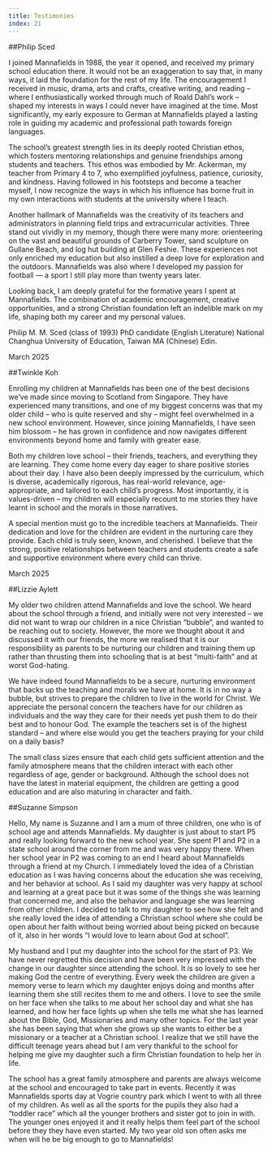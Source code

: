 ```yaml
---
title: Testimonies
index: 21
---
```


##Philip Sced

I joined Mannafields in 1988, the year it opened, and received my primary school education there. It
would not be an exaggeration to say that, in many ways, it laid the foundation for the rest of my life.
The encouragement I received in music, drama, arts and crafts, creative writing, and reading – where
I enthusiastically worked through much of Roald Dahl’s work – shaped my interests in ways I could
never have imagined at the time. Most significantly, my early exposure to German at Mannafields
played a lasting role in guiding my academic and professional path towards foreign languages.

The school’s greatest strength lies in its deeply rooted Christian ethos, which fosters
mentoring relationships and genuine friendships among students and teachers. This ethos was
embodied by Mr. Ackerman, my teacher from Primary 4 to 7, who exemplified joyfulness, patience,
curiosity, and kindness. Having followed in his footsteps and become a teacher myself, I now
recognize the ways in which his influence has borne fruit in my own interactions with students at the
university where I teach.

Another hallmark of Mannafields was the creativity of its teachers and administrators in
planning field trips and extracurricular activities. Three stand out vividly in my memory, though there
were many more: orienteering on the vast and beautiful grounds of Carberry Tower, sand sculpture
on Gullane Beach, and log hut building at Glen Feshie. These experiences not only enriched my
education but also instilled a deep love for exploration and the outdoors. Mannafields was also
where I developed my passion for football — a sport I still play more than twenty years later.

Looking back, I am deeply grateful for the formative years I spent at Mannafields. The
combination of academic encouragement, creative opportunities, and a strong Christian foundation
left an indelible mark on my life, shaping both my career and my personal values.

Philip M. M. Sced (class of 1993)
PhD candidate (English Literature) National Changhua University of Education, Taiwan
MA (Chinese) Edin.

March 2025

##Twinkle Koh

Enrolling my children at Mannafields has been one of the best decisions we’ve made since moving to Scotland from Singapore. They have experienced many transitions, and one of my biggest concerns was that my older child – who is quite reserved and shy – might feel overwhelmed in a new school environment. However, since joining Mannafields, I have seen him blossom – he has grown in confidence and now navigates different environments beyond home and family with greater ease.

Both my children love school – their friends, teachers, and everything they are learning. They come home every day eager to share positive stories about their day. I have also been deeply impressed by the curriculum, which is diverse, academically rigorous, has real-world relevance, age-appropriate, and tailored to each child’s progress. Most importantly, it is values-driven – my children will especially recount to me stories they have learnt in school and the morals in those narratives.

A special mention must go to the incredible teachers at Mannafields. Their dedication and love for the children are evident in the nurturing care they provide. Each child is truly seen, known, and cherished. I believe that the strong, positive relationships between teachers and students create a safe and supportive environment where every child can thrive.

March 2025

##Lizzie Aylett

My older two children attend Mannafields and love the school. We heard about the school through a friend, and initially were not very interested – we did not want to wrap our children in a nice Christian “bubble”, and wanted to be reaching out to society. However, the more we thought about it and discussed it with our friends, the more we realised that it is our responsibility as parents to be nurturing our children and training them up rather than thrusting them into schooling that is at best “multi-faith” and at worst God-hating.

We have indeed found Mannafields to be a secure, nurturing environment that backs up the teaching and morals we have at home. It is in no way a bubble, but strives to prepare the children to live in the world for Christ. We appreciate the personal concern the teachers have for our children as individuals and the way they care for their needs yet push them to do their best and to honour God. The example the teachers set is of the highest standard – and where else would you get the teachers praying for your child on a daily basis?

The small class sizes ensure that each child gets sufficient attention and the family atmosphere means that the children interact with each other regardless of age, gender or background. Although the school does not have the latest in material equipment, the children are getting a good education and are also maturing in character and faith.

##Suzanne Simpson

Hello, My name is Suzanne and I am a mum of three children, one who is of school age and attends Mannafields. My daughter is just about to start P5 and really looking forward to the new school year. She spent P1 and P2 in a state school around the corner from me and was very happy there. When her school year in P2 was coming to an end I heard about Mannafields through a friend at my Church. I immediately loved the idea of a Christian education as I was having concerns about the education she was receiving, and her behavior at school. As I said my daughter was very happy at school and learning at a great pace but it was some of the things she was learning that concerned me, and also the behavior and language she was learning from other children. I decided to talk to my daughter to see how she felt and she really loved the idea of attending a Christian school where she could be open about her faith without being worried about being picked on because of it, also in her words “I would love to learn about God at school”.

My husband and I put my daughter into the school for the start of P3. We have never regretted this decision and have been very impressed with the change in our daughter since attending the school. It is so lovely to see her making God the centre of everything. Every week the children are given a memory verse to learn which my daughter enjoys doing and months after learning them she still recites them to me and others. I love to see the smile on her face when she talks to me about her school day and what she has learned, and how her face lights up when she tells me what she has learned about the Bible, God, Missionaries and many other topics. For the last year she has been saying that when she grows up she wants to either be a missionary or a teacher at a Christian school. I realize that we still have the difficult teenage years ahead but I am very thankful to the school for helping me give my daughter such a firm Christian foundation to help her in life.

The school has a great family atmosphere and parents are always welcome at the school and encouraged to take part in events. Recently it was Mannafields sports day at Vogrie country park which I went to with all three of my children. As well as all the sports for the pupils they also had a “toddler race” which all the younger brothers and sister got to join in with. The younger ones enjoyed it and it really helps them feel part of the school before they they have even started. My two year old son often asks me when will he be big enough to go to Mannafields!
